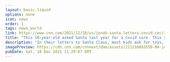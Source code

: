 ```yaml
---
layout: basic.liquid
options: none
icon: news
order: 1
tags: news_world
link: https://www.cnn.com/2021/12/18/us/jonah-santa-letters-covid-cec/index.html
title: "This 10-year-old asked Santa last year for a Covid cure. This year he has a new request"
description: "In their letters to Santa Claus, most kids ask for toys, dolls or maybe a new Xbox. "
imagePreview: https://cdn.cnn.com/cnnnext/dam/assets/211216093550-04-jonah-letter-to-santa-this-year-cec-video-synd-2.jpg
pubDate: Sat, 18 Dec 2021 11:29:07 GMT
---
```

